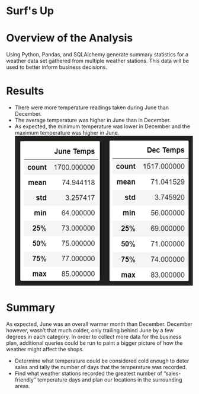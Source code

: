 # Surf's Up

# Overview of the Analysis
Using Python, Pandas, and SQLAlchemy generate summary statistics for a weather data set gathered from multiple weather stations. This data will be used to better inform business decisions. 

# Results
-	There were more temperature readings taken during June than December. 
-	The average temperature was higher in June than in December.
-	As expected, the minimum temperature was lower in December and the maximum temperature was higher in June. <br>
![Temperature Stats](https://github.com/K10Huff/Surfs-Up/blob/31126e9f0dbc7a1f4607002c62583466d451dfa6/Resources/Temp%20Stats.png)

# Summary 
As expected, June was an overall warmer month than December. December however, wasn’t that much colder, only trailing behind June by a few degrees in each category. 
In order to collect more data for the business plan, additional queries could be run to paint a bigger picture of how the weather might affect the shops.
-	Determine what temperature could be considered cold enough to deter sales and tally the number of days that the temperature was recorded.
-	Find what weather stations recorded the greatest number of “sales-friendly” temperature days and plan our locations in the surrounding areas.

